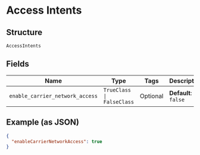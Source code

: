 
# Access Intents

## Structure

`AccessIntents`

## Fields

| Name | Type | Tags | Description |
|  --- | --- | --- | --- |
| `enable_carrier_network_access` | `TrueClass \| FalseClass` | Optional | **Default**: `false` |

## Example (as JSON)

```json
{
  "enableCarrierNetworkAccess": true
}
```

